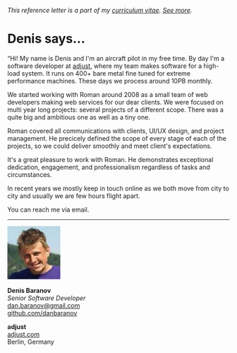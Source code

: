 _This reference letter is a part of my [curriculum vitae](/cv.html).
[See&nbsp;more](./)._

# Denis says...

<p class="f3 lh-title ni">&#8220;Hi! My name is Denis and I'm an
aircraft pilot in my free time. By day I'm a software developer at
<a href="https://www.adjust.com">adjust</a>, where my team makes
software for a high-load system. It runs on 400+ bare metal fine
tuned for extreme performance machines. These days we process around
10PB monthly.</p>

We started working with Roman around 2008 as a small team of web
developers making web services for our dear clients. We were focused
on multi year long projects: several projects of a different scope.
There was a quite big and ambitious one as well as a tiny one.

Roman covered all communications with clients, UI/UX design, and
project management. He precicely defined the scope of every stage
of each of the projects, so we could deliver smoothly and meet
client's expectations.

It's a great pleasure to work with Roman. He demonstrates exceptional
dedication, engagement, and professionalism regardless of tasks and
circumstances.

In recent years we mostly keep in touch online as we both move from
city to city and usually we are few hours flight apart.

You can reach me via email.

---

<img src="dba.jpeg" class="br-100 w3">

**Denis Baranov**<br>
_Senior Software Developer_<br>
dan.baranov@gmail.com<br>
[github.com/danbaranov](https://github.com/danbaranov)

**adjust**<br>
[adjust.com](https://www.adjust.com/)<br>
Berlin, Germany
